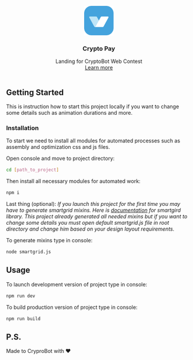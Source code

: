 <p align="center">
  <a href="https://gillgate.github.io/crypto-pay/">
    <img src="static/img/logo.svg" alt="Logo" width="80" height="80">
  </a>

  <h3 align="center">Crypto Pay</h3>

  <p align="center">
    Landing for CryptoBot Web Contest <br>
    <a href="https://t.me/CryptoBotRU/225">Learn more</a>
    <br/>
    <br/>
  </p>
</p>

## Getting Started

This is instruction how to start this project locally if you want to change some details such as animation durations and more.

### Installation

To start we need to install all modules for automated processes such as assembly and optimization css and js files.

Open console and move to project directory:
```sh
cd [path_to_project]
```
Then install all necessary modules for automated work:
```sh
npm i
```
Last thing (optional):
_If you launch this project for the first time you may have to generate smartgrid mixins.
Here is [documentation](https://www.npmjs.com/package/smart-grid) for smartgird library.
This project already generated all needed mixins but if you want to change some details you must open default smartgrid.js file in root directory and change him based on your design layout requirements._

To generate mixins type in console:
```sh
node smartgrid.js
```

## Usage

To launch development version of project type in console:
```sh
npm run dev
```

To build production version of project type in console:
```sh
npm run build
```

## P.S.

Made to CryproBot with ❤️